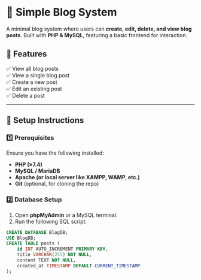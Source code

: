 # 📝 Simple Blog System  

A minimal blog system where users can **create, edit, delete, and view blog posts**. Built with **PHP & MySQL**, featuring a basic frontend for interaction.  

## 🚀 Features  
✅ View all blog posts  
✅ View a single blog post  
✅ Create a new post  
✅ Edit an existing post  
✅ Delete a post  

---

## 📌 Setup Instructions  

### 1️⃣ Prerequisites  
Ensure you have the following installed:  
- **PHP (≥7.4)**  
- **MySQL / MariaDB**  
- **Apache (or local server like XAMPP, WAMP, etc.)**  
- **Git** (optional, for cloning the repo)  

### 2️⃣ Database Setup  
1. Open **phpMyAdmin** or a MySQL terminal.  
2. Run the following SQL script:  

```sql
CREATE DATABASE BlogDB;
USE BlogDB;
CREATE TABLE posts (
    id INT AUTO_INCREMENT PRIMARY KEY,
    title VARCHAR(255) NOT NULL,
    content TEXT NOT NULL,
    created_at TIMESTAMP DEFAULT CURRENT_TIMESTAMP
);
